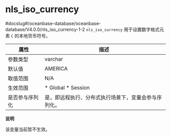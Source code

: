nls_iso_currency 
=====================================
#docslug#/oceanbase-database/oceanbase-database/V4.0.0/nls_iso_currency-1-2
`nls_iso_currency` 用于设置数字格式元素 `C` 的本地货币符号。


|   属性    |                                                     描述                                                     |
|---------|------------------------------------------------------------------------------------------------------------|
| 参数类型    | varchar                                                                                                    |
| 默认值     | AMERICA                                                                                                    |
| 取值范围    | N/A                                                                                                        |
| 生效范围    | * Global   * Session    |
| 是否参与序列化 | 是，即远程执行、分布式执行场景下，变量会参与序列化。                                                                                 |


**说明**



该变量当前暂不生效。

